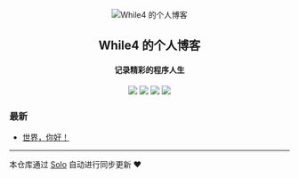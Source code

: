 <p align="center"><img alt="While4 的个人博客" src="https://static.b3log.org/images/brand/solo-32.png"></p><h2 align="center">
While4 的个人博客
</h2>

<h4 align="center">记录精彩的程序人生</h4>
<p align="center"><a title="While4 的个人博客" target="_blank" href="https://github.com/While4/solo-blog"><img src="https://img.shields.io/github/last-commit/While4/solo-blog.svg?style=flat-square&color=FF9900"></a>
<a title="GitHub repo size in bytes" target="_blank" href="https://github.com/While4/solo-blog"><img src="https://img.shields.io/github/repo-size/While4/solo-blog.svg?style=flat-square"></a>
<a title="Solo Version" target="_blank" href="https://github.com/b3log/solo/releases"><img src="https://img.shields.io/badge/solo-3.6.4-f1e05a.svg?style=flat-square&color=blueviolet"></a>
<a title="Hits" target="_blank" href="https://github.com/b3log/hits"><img src="https://hits.b3log.org/While4/solo-blog.svg"></a></p>

### 最新

* [世界，你好！](http://www.19940807.xyz/hello-solo)



---

本仓库通过 [Solo](https://github.com/b3log/solo) 自动进行同步更新 ❤️ 